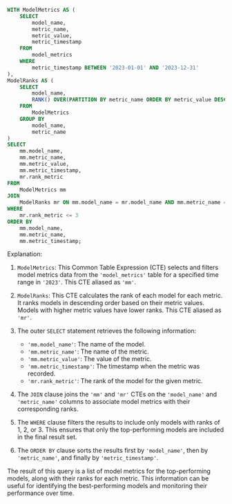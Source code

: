 ```sql
WITH ModelMetrics AS (
    SELECT 
        model_name, 
        metric_name, 
        metric_value, 
        metric_timestamp
    FROM 
        model_metrics
    WHERE 
        metric_timestamp BETWEEN '2023-01-01' AND '2023-12-31'
),
ModelRanks AS (
    SELECT 
        model_name, 
        RANK() OVER(PARTITION BY metric_name ORDER BY metric_value DESC) AS rank_metric
    FROM 
        ModelMetrics
    GROUP BY 
        model_name, 
        metric_name
)
SELECT 
    mm.model_name, 
    mm.metric_name, 
    mm.metric_value, 
    mm.metric_timestamp, 
    mr.rank_metric
FROM 
    ModelMetrics mm
JOIN 
    ModelRanks mr ON mm.model_name = mr.model_name AND mm.metric_name = mr.metric_name
WHERE 
    mr.rank_metric <= 3
ORDER BY 
    mm.model_name, 
    mm.metric_name, 
    mm.metric_timestamp;
```

Explanation:

1. `ModelMetrics`: This Common Table Expression (CTE) selects and filters model metrics data from the `'model_metrics'` table for a specified time range in `'2023'`. This CTE aliased as `'mm'`.

2. `ModelRanks`: This CTE calculates the rank of each model for each metric. It ranks models in descending order based on their metric values. Models with higher metric values have lower ranks. This CTE aliased as `'mr'`.

3. The outer `SELECT` statement retrieves the following information:
   - `'mm.model_name'`: The name of the model.
   - `'mm.metric_name'`: The name of the metric.
   - `'mm.metric_value'`: The value of the metric.
   - `'mm.metric_timestamp'`: The timestamp when the metric was recorded.
   - `'mr.rank_metric'`: The rank of the model for the given metric.

4. The `JOIN` clause joins the `'mm'` and `'mr'` CTEs on the `'model_name'` and `'metric_name'` columns to associate model metrics with their corresponding ranks.

5. The `WHERE` clause filters the results to include only models with ranks of 1, 2, or 3. This ensures that only the top-performing models are included in the final result set.

6. The `ORDER BY` clause sorts the results first by `'model_name'`, then by `'metric_name'`, and finally by `'metric_timestamp'`.

The result of this query is a list of model metrics for the top-performing models, along with their ranks for each metric. This information can be useful for identifying the best-performing models and monitoring their performance over time.